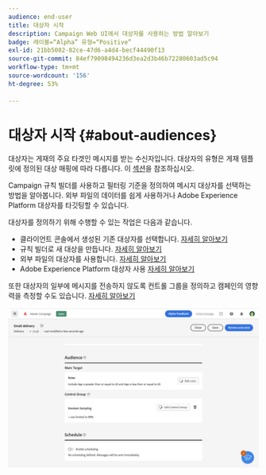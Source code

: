 ```yaml
---
audience: end-user
title: 대상자 시작
description: Campaign Web UI에서 대상자를 사용하는 방법 알아보기
badge: 레이블=“Alpha” 유형=“Positive”
exl-id: 21bb5082-82ce-47d6-a4d4-becf44490f13
source-git-commit: 84ef79098494236d3ea2d3b46b72280603ad5c94
workflow-type: tm+mt
source-wordcount: '156'
ht-degree: 53%

---
```



# 대상자 시작 {#about-audiences}

<!--
Audience only created for the delivery, not available later-->


<!--
Three ways:
* existing audience

Campaign or AEP Audiences

* create new on the fly

query like AEP segment builder (same component with campaign data)

* import from file

show use case with a new audience creation (or import from file?)

control groups like acc: exract, random, based on attribute
-->


대상자는 게재의 주요 타겟인 메시지를 받는 수신자입니다. 대상자의 유형은 게재 템플릿에 정의된 대상 매핑에 따라 다릅니다. 이 [섹션](../msg/delivery-template.md)을 참조하십시오.

Campaign 규칙 빌더를 사용하고 필터링 기준을 정의하여 메시지 대상자를 선택하는 방법을 알아봅니다. 외부 파일의 데이터를 쉽게 사용하거나 Adobe Experience Platform 대상자를 타깃팅할 수 있습니다.


대상자를 정의하기 위해 수행할 수 있는 작업은 다음과 같습니다.

* 클라이언트 콘솔에서 생성된 기존 대상자를 선택합니다. [자세히 알아보기](add-audience.md)
* 규칙 빌더로 새 대상을 만듭니다. [자세히 알아보기](segment-builder.md)
* 외부 파일의 대상자를 사용합니다. [자세히 알아보기](file-audience.md)
* Adobe Experience Platform 대상자 사용 [자세히 알아보기](aep-audience.md)

또한 대상자의 일부에 메시지를 전송하지 않도록 컨트롤 그룹을 정의하고 캠페인의 영향력을 측정할 수도 있습니다. [자세히 알아보기](control-group.md)

![](assets/about-audience.png)

